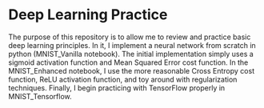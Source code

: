 # Deep Learning Practice

The purpose of this repository is to allow me to review and practice basic deep learning principles. In it, I implement a neural network from scratch in python (MNIST_Vanilla notebook). The initial implementation simply uses a sigmoid activation function and Mean Squared Error cost function. In the MNIST_Enhanced notebook, I use the more reasonable Cross Entropy cost function, ReLU activation function, and toy around with regularization techniques. Finally, I begin practicing with TensorFlow properly in MNIST_Tensorflow.

